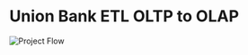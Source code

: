 # Union Bank ETL OLTP to OLAP
![Project Flow](https://github.com/user-attachments/assets/a9f01770-6044-47dc-b26c-2e369a4bd658)
